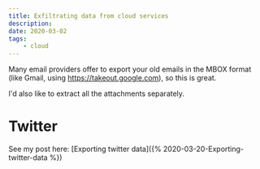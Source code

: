 ```yaml
---
title: Exfiltrating data from cloud services
description:
date: 2020-03-02
tags:
    - cloud
---
```


Many email providers offer to export your old emails in the MBOX format (like Gmail, using https://takeout.google.com), so this is great.

I'd also like to extract all the attachments separately.

# Twitter

See my post here: [Exporting twitter data]({% 2020-03-20-Exporting-twitter-data %})